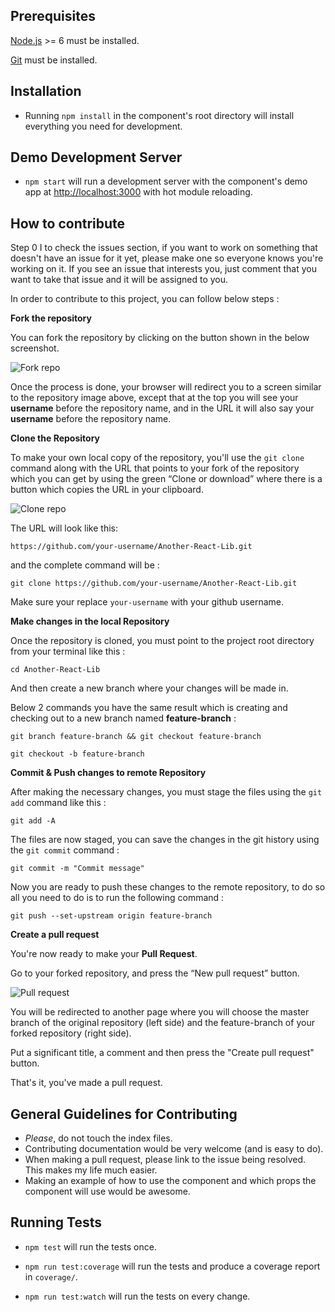 ## Prerequisites

[Node.js](http://nodejs.org/) >= 6 must be installed.

[Git](https://www.git-scm.com/) must be installed.

## Installation

- Running `npm install` in the component's root directory will install everything you need for development.

## Demo Development Server

- `npm start` will run a development server with the component's demo app at [http://localhost:3000](http://localhost:3000) with hot module reloading.

## How to contribute

Step 0 I to check the issues section, if you want to work on something that doesn't have an issue for it yet, please make one so everyone knows you're working on it. If you see an issue that interests you, just comment that you want to take that issue and it will be assigned to you.

In order to contribute to this project, you can follow below steps :

**Fork the repository**

You can fork the repository by clicking on the button shown in the below screenshot.

<img src="docs/images/fork.png" alt="Fork repo" />

Once the process is done, your browser will redirect you to a screen similar to the repository image above, except that at the top you will see your **username** before the repository name, and in the URL it will also say your **username** before the repository name.

**Clone the Repository**

To make your own local copy of the repository, you'll use the `git clone` command along with the URL that points to your fork of the repository which you can get by using the green “Clone or download” where there is a button which copies the URL in your clipboard.

<img src="docs/images/clone.png" alt="Clone repo" />

The URL will look like this:

`https://github.com/your-username/Another-React-Lib.git`

and the complete command will be :

`git clone https://github.com/your-username/Another-React-Lib.git`

Make sure your replace `your-username` with your github username.

**Make changes in the local Repository**

Once the repository is cloned, you must point to the project root directory from your terminal like this :

`cd Another-React-Lib`

And then create a new branch where your changes will be made in.

Below 2 commands you have the same result which is creating and checking out to a new branch named **feature-branch** :

`git branch feature-branch && git checkout feature-branch`

`git checkout -b feature-branch`

**Commit & Push changes to remote Repository**

After making the necessary changes, you must stage the files using the `git add` command like this :

`git add -A`

The files are now staged, you can save the changes in the git history using the `git commit` command :

`git commit -m "Commit message"`

Now you are ready to push these changes to the remote repository, to do so all you need to do is to run the following command :

`git push --set-upstream origin feature-branch`

**Create a pull request**

You're now ready to make your **Pull Request**.

Go to your forked repository, and press the “New pull request” button.

<img src="docs/images/pull-request.png" alt="Pull request" />

You will be redirected to another page where you will choose the master branch of the original repository (left side) and the feature-branch of your forked repository (right side).

Put a significant title, a comment and then press the "Create pull request" button.

That's it, you've made a pull request.

## General Guidelines for Contributing

* *Please*, do not touch the index files.
* Contributing documentation would be very welcome (and is easy to do).
* When making a pull request, please link to the issue being resolved. This makes my life much easier.
* Making an example of how to use the component and which props the component will use would be awesome.

## Running Tests

* `npm test` will run the tests once.

* `npm run test:coverage` will run the tests and produce a coverage report in `coverage/`.

* `npm run test:watch` will run the tests on every change.
